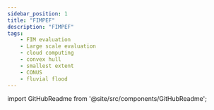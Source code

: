 ```yaml
---
sidebar_position: 1
title: "FIMPEF"
description: "FIMPEF"
tags:
    - FIM evaluation
    - Large scale evaluation 
    - cloud computing
    - convex hull
    - smallest extent
    - CONUS
    - fluvial flood
---
```


import GitHubReadme from '@site/src/components/GitHubReadme';
 
<GitHubReadme username="sdmlua" repo="fimpef" />

